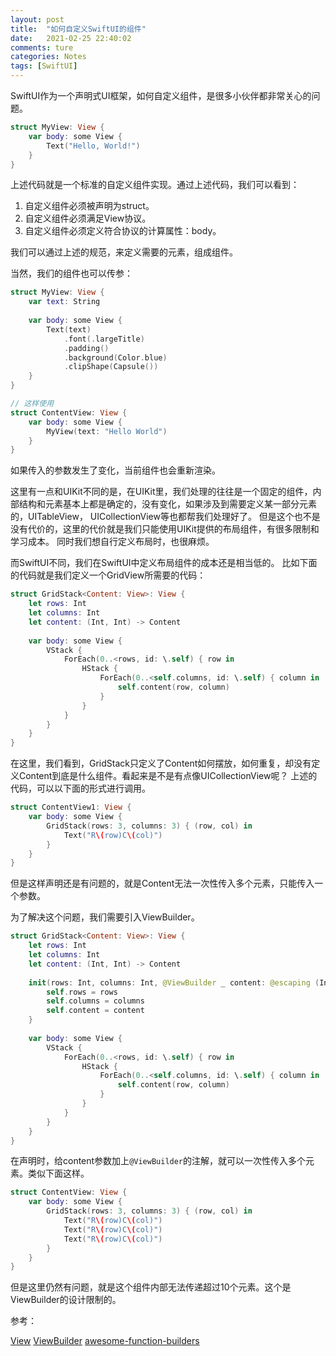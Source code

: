 ```yaml
---
layout: post  
title:  "如何自定义SwiftUI的组件"  
date:   2021-02-25 22:40:02
comments: ture
categories: Notes  
tags: [SwiftUI]  
---
```

SwiftUI作为一个声明式UI框架，如何自定义组件，是很多小伙伴都非常关心的问题。

``` swift
struct MyView: View {
    var body: some View {
        Text("Hello, World!")
    }
}
```

上述代码就是一个标准的自定义组件实现。通过上述代码，我们可以看到：

1. 自定义组件必须被声明为struct。
2. 自定义组件必须满足View协议。
3. 自定义组件必须定义符合协议的计算属性：body。

我们可以通过上述的规范，来定义需要的元素，组成组件。

当然，我们的组件也可以传参：

``` swift
struct MyView: View {
    var text: String
    
    var body: some View {
        Text(text)
            .font(.largeTitle)
            .padding()
            .background(Color.blue)
            .clipShape(Capsule())
    }
}

// 这样使用
struct ContentView: View {
    var body: some View {
        MyView(text: "Hello World")
    }
}
```
如果传入的参数发生了变化，当前组件也会重新渲染。

这里有一点和UIKit不同的是，在UIKit里，我们处理的往往是一个固定的组件，内部结构和元素基本上都是确定的，没有变化，如果涉及到需要定义某一部分元素的，UITableView， UICollectionView等也都帮我们处理好了。
但是这个也不是没有代价的，这里的代价就是我们只能使用UIKit提供的布局组件，有很多限制和学习成本。 同时我们想自行定义布局时，也很麻烦。

而SwiftUI不同，我们在SwiftUI中定义布局组件的成本还是相当低的。
比如下面的代码就是我们定义一个GridView所需要的代码：

``` swift
struct GridStack<Content: View>: View {
    let rows: Int
    let columns: Int
    let content: (Int, Int) -> Content
    
    var body: some View {
        VStack {
            ForEach(0..<rows, id: \.self) { row in
                HStack {
                    ForEach(0..<self.columns, id: \.self) { column in
                        self.content(row, column)
                    }
                }
            }
        }
    }
}
```

在这里，我们看到，GridStack只定义了Content如何摆放，如何重复，却没有定义Content到底是什么组件。看起来是不是有点像UICollectionView呢？
上述的代码，可以以下面的形式进行调用。

``` swift 
struct ContentView1: View {
    var body: some View {
        GridStack(rows: 3, columns: 3) { (row, col) in
            Text("R\(row)C\(col)")
        }
    }
}
```
但是这样声明还是有问题的，就是Content无法一次性传入多个元素，只能传入一个参数。

为了解决这个问题，我们需要引入ViewBuilder。

``` swift
struct GridStack<Content: View>: View {
    let rows: Int
    let columns: Int
    let content: (Int, Int) -> Content
    
    init(rows: Int, columns: Int, @ViewBuilder _ content: @escaping (Int, Int) -> Content) {
        self.rows = rows
        self.columns = columns
        self.content = content
    }
    
    var body: some View {
        VStack {
            ForEach(0..<rows, id: \.self) { row in
                HStack {
                    ForEach(0..<self.columns, id: \.self) { column in
                        self.content(row, column)
                    }
                }
            }
        }
    }
}
```

在声明时，给content参数加上`@ViewBuilder`的注解，就可以一次性传入多个元素。类似下面这样。
``` swift 
struct ContentView: View {
    var body: some View {
        GridStack(rows: 3, columns: 3) { (row, col) in
            Text("R\(row)C\(col)")
            Text("R\(row)C\(col)")
            Text("R\(row)C\(col)")
        }
    }
}
```

但是这里仍然有问题，就是这个组件内部无法传递超过10个元素。这个是ViewBuilder的设计限制的。

参考：

[View](https://developer.apple.com/documentation/swiftui/view)
[ViewBuilder](https://developer.apple.com/documentation/swiftui/viewbuilder)
[awesome-function-builders](https://github.com/carson-katri/awesome-function-builders)

